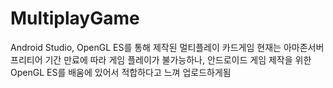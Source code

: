 # MultiplayGame
Android Studio, OpenGL ES를 통해 제작된 멀티플레이 카드게임
현재는 아마존서버 프리티어 기간 만료에 따라 게임 플레이가 불가능하나,
안드로이드 게임 제작을 위한 OpenGL ES를 배움에 있어서 적합하다고 느껴 업로드하게됨
